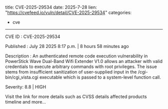  
title: CVE-2025-29534
date: 2025-7-28
lien: "https://cvefeed.io/vuln/detail/CVE-2025-29534"
categories:
  - cve
---

CVE ID : CVE-2025-29534

Published :  July 28
2025
8:17 p.m. | 8 hours
58 minutes ago

Description : An authenticated remote code execution vulnerability in PowerStick Wave Dual-Band Wifi Extender V1.0 allows an attacker with valid credentials to execute arbitrary commands with root privileges. The issue stems from insufficient sanitization of user-supplied input in the /cgi-bin/cgi_vista.cgi executable
which is passed to a system-level function call.

Severity: 8.8 | HIGH

Visit the link for more details
such as CVSS details
affected products
timeline
and more...
